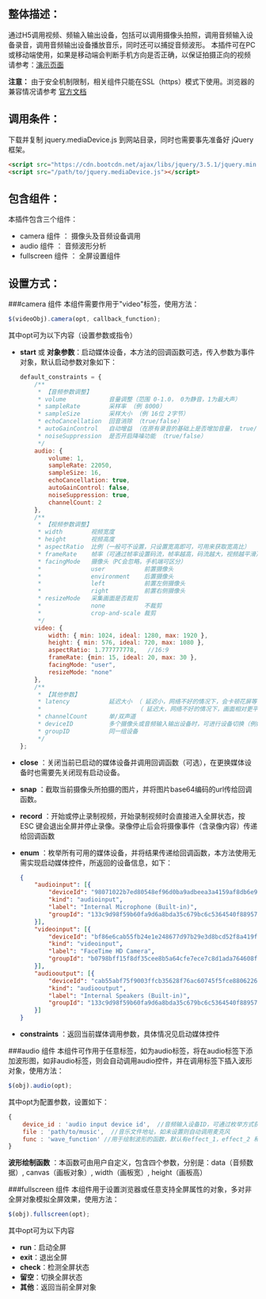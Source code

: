 整体描述：
--------
通过H5调用视频、频输入输出设备，包括可以调用摄像头拍照，调用音频输入设备录音，调用音频输出设备播放音乐，同时还可以捕捉音频波形。
本插件可在PC或移动端使用，如果是移动端会判断手机方向是否正确，以保证拍摄正向的视频
请参考：[演示页面](https://windy2006.github.io/jquery.mediaDevice/)

**注意：** 由于安全机制限制，相关组件只能在SSL（https）模式下使用。浏览器的兼容情况请参考 [官方文档](https://developer.mozilla.org/zh-CN/docs/Web/API/MediaDevices)

调用条件：
--------
下载并复制 jquery.mediaDevice.js 到网站目录，同时也需要事先准备好 jQuery 框架。

```html
<script src="https://cdn.bootcdn.net/ajax/libs/jquery/3.5.1/jquery.min.js"></script>
<script src="/path/to/jquery.mediaDevice.js"></script>
```

包含组件：
--------
本插件包含三个组件：
- camera 组件 ： 摄像头及音频设备调用
- audio 组件 ： 音频波形分析
- fullscreen 组件 ： 全屏设置组件

设置方式：
--------
###camera 组件
本组件需要作用于"video"标签，使用方法：
```javascript
$(videoObj).camera(opt, callback_function);
```

其中opt可为以下内容（设置参数或指令）
- **start** 或 **对象参数**：启动媒体设备，本方法的回调函数可选，传入参数为事件对象，默认启动参数对象如下：
    ```javascript
    default_constraints = {
        /**
         * 【音频参数调整】
         * volume            音量调整（范围 0-1.0， 0为静音，1为最大声）
         * sampleRate        采样率 （例 8000）
         * sampleSize        采样大小 （例 16位 2字节）
         * echoCancellation  回音消除 （true/false）
         * autoGainControl   自动增益 （在原有录音的基础上是否增加音量， true/false）
         * noiseSuppression  是否开启降噪功能 （true/false）
         */
        audio: {
            volume: 1,
            sampleRate: 22050,
            sampleSize: 16,
            echoCancellation: true,
            autoGainControl: false,
            noiseSuppression: true,
            channelCount: 2
        },
        /**
         * 【视频参数调整】
         * width        视频宽度
         * height       视频高度
         * aspectRatio  比例（一般可不设置，只设置宽高即可，可用来获取宽高比）
         * frameRate    帧率（可通过帧率设置码流，帧率越高，码流越大，视频越平滑）
         * facingMode   摄像头（PC会忽略，手机端可区分）
         *              user           前置摄像头
         *              environment    后置摄像头
         *              left           前置左侧摄像头
         *              right          前置右侧摄像头
         * resizeMode   采集画面是否裁剪
         *              none           不裁剪
         *              crop-and-scale 裁剪
         */
        video: {
            width: { min: 1024, ideal: 1280, max: 1920 },
            height: { min: 576, ideal: 720, max: 1080 },
            aspectRatio: 1.777777778,   //16:9
            frameRate: {min: 15, ideal: 20, max: 30 },
            facingMode: "user",
            resizeMode: "none"
        },
        /**
         * 【其他参数】
         * latency           延迟大小 （ 延迟小，网络不好的情况下，会卡顿花屏等，好处在于可实时通信，建议200ms）
         *                           （ 延迟大，网络不好的情况下，画面相对更平滑流畅，但即时性较差）
         * channelCount      单/双声道
         * deviceID          多个摄像头或音频输入输出设备时，可进行设备切换（例如切换前后置摄像头）
         * groupID           同一组设备
         */
    };
    ```
  
- **close** ：关闭当前已启动的媒体设备并调用回调函数（可选），在更换媒体设备时也需要先关闭现有启动设备。

- **snap** ：截取当前摄像头所拍摄的图片，并将图片base64编码的url传给回调函数。

- **record** ：开始或停止录制视频，开始录制视频时会直接进入全屏状态，按 ESC 键会退出全屏并停止录像。录像停止后会将摄像事件（含录像内容）传递给回调函数
  
- **enum** ：枚举所有可用的媒体设备，并将结果传递给回调函数，本方法使用无需实现启动媒体控件，所返回的设备信息，如下：
    ```json
    {
        "audioinput": [{
            "deviceId": "98071022b7ed80548ef96d0ba9adbeea3a4159af8db6e956d3cc037f0d5b0e2f",
            "kind": "audioinput",
            "label": "Internal Microphone (Built-in)",
            "groupId": "133c9d98f59b60fa9d6a8bda35c679bc6c5364540f88957a425b3073793978bb"
        }],
        "videoinput": [{
            "deviceId": "bf86e6cab55fb24e1e248677d97b29e3d8bcd52f8a419fe38804d9bd0ddc4e28",
            "kind": "videoinput",
            "label": "FaceTime HD Camera",
            "groupId": "b0798bff15f8df35cee8b5a64cfe7ece7c8d1ada764608f9f1bb1bba9adda326"
        }],
        "audiooutput": [{
            "deviceId": "cab55abf75f9003ffcb35628f76ac60745f5fce880622692e2b0b89e2137b572",
            "kind": "audiooutput",
            "label": "Internal Speakers (Built-in)",
            "groupId": "133c9d98f59b60fa9d6a8bda35c679bc6c5364540f88957a425b3073793978bb"
        }]
    }
    ```
  
- **constraints** ：返回当前媒体调用参数，具体情况见启动媒体控件

###audio 组件
本组件可作用于任意标签，如为audio标签，将在audio标签下添加波形图，如非audio标签，则会自动调用audio控件，并在调用标签下插入波形对象，使用方法：
```javascript
$(obj).audio(opt);
```
其中opt为配置参数，设置如下：
```javascript
{
    device_id : 'audio input device id',  //音频输入设备ID，可通过枚举方式获取，如不设置则选用默认设备
    file : 'path/to/music',  //音乐文件地址，如未设置则自动调用麦克风
    func : 'wave_function' //用于绘制波形的函数，默认有effect_1，effect_2 和 effect_3
}
```
**波形绘制函数** ：本函数可由用户自定义，包含四个参数，分别是：data（音频数据）, canvas（画板对象）, width（画板宽）, height（画板高）

###fullscreen 组件
本组件用于设置浏览器或任意支持全屏属性的对象，多对非全屏对象模拟全屏效果，使用方法：
```javascript
$(obj).fullscreen(opt);
```
其中opt可为以下内容
- **run**：启动全屏
- **exit**：退出全屏
- **check**：检测全屏状态
- **留空**：切换全屏状态
- **其他**：返回当前全屏对象